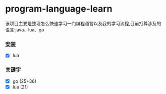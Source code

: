 # program-language-learn
该项目主要是整理怎么快速学习一门编程语言以及我的学习流程,目前打算涉及的语言:java、lua、go

### [安装](./install/readme.md)

* [x] lua

### [关键字](./keyword/readme.md)

* [x] go (25+36)
* [x] lua (21)